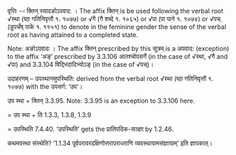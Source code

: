 




वृत्तिः --ः क्तिन् स्यादङोऽपवाद: । The affix क्तिन् is be used following the verbal root √स्था (ष्ठा गतिनिवृत्तौ १. १०७७) or √गै (गै शब्दे १. १०६५) or √पा (पा पाने १. १०७४) or √पच् (डुपचँष् पाके १. ११५१) to denote in the feminine gender the sense of the verbal root as having attained to a completed state.

Note: अङोऽपवादः । The affix क्तिन् prescribed by this सूत्रम् is a अपवाद: (exception) to the affix ‘अङ्’ prescribed by 3.3.106 आतश्चोपसर्गे (in the case of √स्था, √गै and √पा) and 3.3.104 षिद्भिदादिभ्योऽङ् (in the case of √पच्)।


उदाहरणम् – उपस्थानमुपस्थिति: derived from the verbal root √स्था (ष्ठा गतिनिवृत्तौ १. १०७७) with the उपसर्ग: ‘उप’।


उप स्था + क्तिन् 3.3.95. Note: 3.3.95 is an exception to 3.3.106 here.

= उप स्था + ति 1.3.3, 1.3.8, 1.3.9

= उपस्थिति 7.4.40. ‘उपस्थिति’ gets the प्रातिपदिक-सञ्ज्ञा by 1.2.46.


कथमवस्था संस्थेति? ’1.1.34 पूर्वपरावरदक्षिणोत्तरापराधराणि व्यवस्थायामसंज्ञायाम्’ इति ज्ञापकात्।

